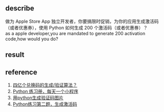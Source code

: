 ## describe
做为 Apple Store App 独立开发者，你要搞限时促销，为你的应用生成激活码（或者优惠券），使用 Python 如何生成 200 个激活码（或者优惠券）？  
as a apple developer,you are mandated to generate 200 activation code,how would you do?  

## result

## reference
1. [四亿个兑换码的生成/验证算法？](https://www.zhihu.com/question/29865340)  
2. [Python 练习册，每天一个小程序](https://github.com/Yixiaohan/show-me-the-code)   
3. [用python生成验证码图片](https://zhuanlan.zhihu.com/p/26528349)  
4. [Python练习第二题，生成激活码](https://zhuanlan.zhihu.com/p/25169905)  